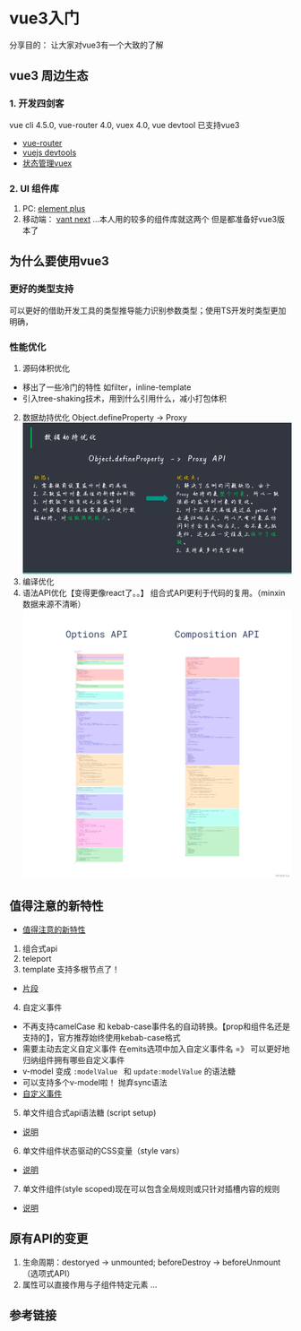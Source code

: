 # vue3入门
分享目的： 让大家对vue3有一个大致的了解
## vue3 周边生态
### 1. 开发四剑客
 vue cli 4.5.0, vue-router 4.0, vuex 4.0, vue devtool 已支持vue3
* [vue-router](https://v3.cn.vuejs.org/guide/routing.html#%E4%BB%8E%E9%9B%B6%E5%BC%80%E5%A7%8B%E7%AE%80%E5%8D%95%E7%9A%84%E8%B7%AF%E7%94%B1)
* [vuejs devtools](https://chrome.google.com/webstore/detail/vuejs-devtools/ljjemllljcmogpfapbkkighbhhppjdbg?utm_source=chrome-ntp-icon)
* [状态管理vuex](https://v3.cn.vuejs.org/guide/state-management.html#%E7%B1%BB-flux-%E7%8A%B6%E6%80%81%E7%AE%A1%E7%90%86%E7%9A%84%E5%AE%98%E6%96%B9%E5%AE%9E%E7%8E%B0)
### 2. UI 组件库
1. PC: [element plus](https://element-plus.gitee.io/#/zh-CN/component/installation) 
2. 移动端： [vant next](https://vant-contrib.gitee.io/vant/next/#/zh-CN/quickstart)
...本人用的较多的组件库就这两个 但是都准备好vue3版本了

## 为什么要使用vue3
### 更好的类型支持
可以更好的借助开发工具的类型推导能力识别参数类型；使用TS开发时类型更加明确，
### 性能优化
1. 源码体积优化 
* 移出了一些冷门的特性 如filter，inline-template
* 引入tree-shaking技术，用到什么引用什么，减小打包体积
2. 数据劫持优化
Object.defineProperty -> Proxy
![数据劫持](../assets/imgs/vue3/数据劫持.png)
3. 编译优化
4. 语法API优化【变得更像react了。。】
组合式API更利于代码的复用。（minxin数据来源不清晰）
![composition-api代码结构](../assets/imgs/vue3/composition-api代码结构.png)


## 值得注意的新特性
* [值得注意的新特性](https://v3.cn.vuejs.org/guide/migration/introduction.html#%E5%BF%AB%E9%80%9F%E5%BC%80%E5%A7%8B)
1. 组合式api
2. teleport
3. template
支持多根节点了！
* [片段](https://v3.cn.vuejs.org/guide/migration/fragments.html#%E6%A6%82%E8%A7%88)

4. 自定义事件
* 不再支持camelCase 和 kebab-case事件名的自动转换。【prop和组件名还是支持的】，官方推荐始终使用kebab-case格式
* 需要主动去定义自定义事件
在emits选项中加入自定义事件名 =》 可以更好地归纳组件拥有哪些自定义事件
* v-model 变成 `:modelValue ` 和  `update:modelValue` 的语法糖
* 可以支持多个v-model啦！ 抛弃sync语法
* [自定义事件](https://v3.cn.vuejs.org/guide/component-custom-events.html#%E4%BA%8B%E4%BB%B6%E5%90%8D)

5. 单文件组合式api语法糖 (script setup)
* [说明](https://github.com/vuejs/rfcs/blob/sfc-improvements/active-rfcs/0000-sfc-script-setup.md)
6. 单文件组件状态驱动的CSS变量（style vars）
* [说明](https://github.com/vuejs/rfcs/blob/sfc-improvements/active-rfcs/0000-sfc-style-variables.md)
7. 单文件组件(style scoped)现在可以包含全局规则或只针对插槽内容的规则
* [说明](https://github.com/vuejs/rfcs/blob/master/active-rfcs/0023-scoped-styles-changes.md)

## 原有API的变更
1. 生命周期：destoryed -> unmounted; beforeDestroy -> beforeUnmount（选项式API）
2. 属性可以直接作用与子组件特定元素
...

## 参考链接